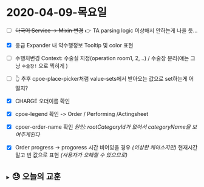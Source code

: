 # 2020-04-09-목요일

- [ ] ~~다국어 Service -> Mixin 변경~~ 👉 TA parsing logic 이상해서 안하는게 나을 듯...
- [x] 응급 Expander 내 약수행정보 Tooltip 및 color 표현
- [ ] 수행처변경 Context: 수술실 지정(operation room1, 2, ..) / 수술장 분리(얘는 그냥 `수술장!` 으로 찍히게 )
- [ ] 👆 추후 cpoe-place-picker처럼 value-sets에서 받아오는 값으로 set하는게 어떨지?
- [x] CHARGE 오더이름 확인
- [x] cpoe-legend 확인 -> Order / Performing /Actingsheet
- [x] cpoer-order-name 확인 _원인: rootCategoryId가 없어서 categoryName을 보여주게된다_
- [x] Order progress -> progoress 시간 비어있을 경우 _(이상한 케이스지만)_ 현재시간 말고 빈 값으로 표현 _(사용자가 오해할 수 있으므로)_


<br>
<details>
  <summary>
    <h2 style="display: inline;">😓 오늘의 교훈</h2>
  </summary><br>
  &nbsp;&nbsp;&nbsp;&nbsp;- ⛔️ 급하다고 소스 막 수정해서 배포하지말자. <br>
  &nbsp;&nbsp;&nbsp;&nbsp;- 💣 확인하지 않은 소스는 터지지 않은 폭탄일 뿐...<br>
  &nbsp;&nbsp;&nbsp;&nbsp;- 💩 오늘 내가 한 행동은 말 그대로 덩이다.
</details>